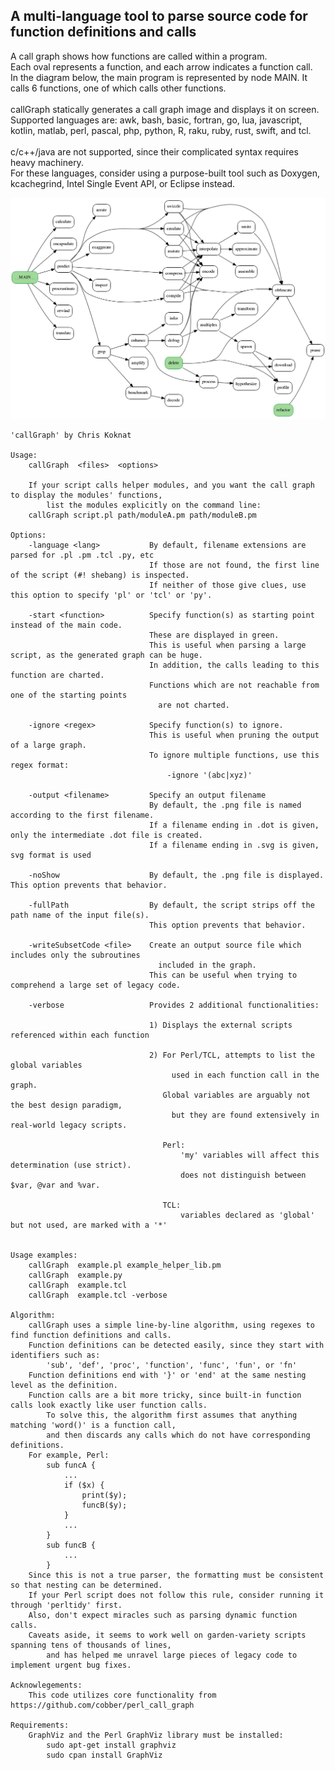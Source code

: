 ## A multi-language tool to parse source code for function definitions and calls
A call graph shows how functions are called within a program.<br>
Each oval represents a function, and each arrow indicates a function call.<br>
In the diagram below, the main program is represented by node MAIN.  It calls 6 functions, one of which calls other functions.<br>
<br>
callGraph statically generates a call graph image and displays it on screen.<br>
Supported languages are: awk, bash, basic, fortran, go, lua, javascript, kotlin, matlab, perl, pascal, php, python, R, raku, ruby, rust, swift, and tcl.<br>
<br>
c/c++/java are not supported, since their complicated syntax requires heavy machinery.<br>
For these languages, consider using a purpose-built tool such as Doxygen, kcachegrind, Intel Single Event API, or Eclipse instead.

!["Sample output"](callGraph.png)

    'callGraph' by Chris Koknat

    Usage:
        callGraph  <files>  <options>
        
        If your script calls helper modules, and you want the call graph to display the modules' functions,
            list the modules explicitly on the command line:
        callGraph script.pl path/moduleA.pm path/moduleB.pm

    Options:
        -language <lang>           By default, filename extensions are parsed for .pl .pm .tcl .py, etc
                                   If those are not found, the first line of the script (#! shebang) is inspected.
                                   If neither of those give clues, use this option to specify 'pl' or 'tcl' or 'py'.

        -start <function>          Specify function(s) as starting point instead of the main code.
                                   These are displayed in green.
                                   This is useful when parsing a large script, as the generated graph can be huge.
                                   In addition, the calls leading to this function are charted.
                                   Functions which are not reachable from one of the starting points
                                     are not charted.

        -ignore <regex>            Specify function(s) to ignore.
                                   This is useful when pruning the output of a large graph.
                                   To ignore multiple functions, use this regex format:
                                       -ignore '(abc|xyz)'

        -output <filename>         Specify an output filename
                                   By default, the .png file is named according to the first filename.
                                   If a filename ending in .dot is given, only the intermediate .dot file is created.
                                   If a filename ending in .svg is given, svg format is used

        -noShow                    By default, the .png file is displayed.  This option prevents that behavior.

        -fullPath                  By default, the script strips off the path name of the input file(s).
                                   This option prevents that behavior.

        -writeSubsetCode <file>    Create an output source file which includes only the subroutines
                                     included in the graph.
                                   This can be useful when trying to comprehend a large set of legacy code.

        -verbose                   Provides 2 additional functionalities:
                               
                                   1) Displays the external scripts referenced within each function

                                   2) For Perl/TCL, attempts to list the global variables
                                        used in each function call in the graph.
                                      Global variables are arguably not the best design paradigm,
                                        but they are found extensively in real-world legacy scripts.

                                      Perl:
                                          'my' variables will affect this determination (use strict).
                                          does not distinguish between $var, @var and %var.

                                      TCL:
                                          variables declared as 'global' but not used, are marked with a '*'


    Usage examples:
        callGraph  example.pl example_helper_lib.pm
        callGraph  example.py
        callGraph  example.tcl
        callGraph  example.tcl -verbose

    Algorithm:
        callGraph uses a simple line-by-line algorithm, using regexes to find function definitions and calls.
        Function definitions can be detected easily, since they start with identifiers such as:
            'sub', 'def', 'proc', 'function', 'func', 'fun', or 'fn'
        Function definitions end with '}' or 'end' at the same nesting level as the definition.
        Function calls are a bit more tricky, since built-in function calls look exactly like user function calls.
            To solve this, the algorithm first assumes that anything matching 'word()' is a function call,
            and then discards any calls which do not have corresponding definitions.
        For example, Perl:
            sub funcA {
                ...
                if ($x) {
                    print($y);
                    funcB($y);
                }
                ...
            }
            sub funcB {
                ...
            }
        Since this is not a true parser, the formatting must be consistent so that nesting can be determined.
        If your Perl script does not follow this rule, consider running it through 'perltidy' first.
        Also, don't expect miracles such as parsing dynamic function calls.
        Caveats aside, it seems to work well on garden-variety scripts spanning tens of thousands of lines,
            and has helped me unravel large pieces of legacy code to implement urgent bug fixes.
        
    Acknowlegements:
        This code utilizes core functionality from https://github.com/cobber/perl_call_graph

    Requirements:
        GraphViz and the Perl GraphViz library must be installed:
            sudo apt-get install graphviz
            sudo cpan install GraphViz
